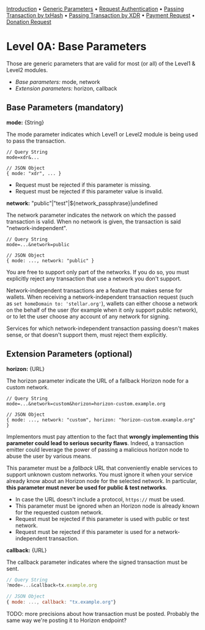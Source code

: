 [Introduction](README.md)
 • [Generic Parameters](level0A.md) • [Request Authentication](level0B.md)
 • [Passing Transaction by txHash](level1A.md)
 • [Passing Transaction by XDR](level1B.md)
 • [Payment Request](level2A.md)
 • [Donation Request](level2B.md)

# Level 0A: Base Parameters

Those are generic parameters that are valid for most (or all) of the Level1 &
Level2 modules.

* *Base parameters:* mode, network
* *Extension parameters:* horizon, callback

## Base Parameters (mandatory)

**mode:** {String}

The mode parameter indicates which Level1 or Level2 module is being used to pass
the transaction.

```
// Query String
mode=xdr&...

// JSON Object
{ mode: "xdr", ... }
```

* Request must be rejected if this parameter is missing.
* Request must be rejected if this parameter value is invalid.

**network:** "public"|"test"|${network_passphrase}|undefined

The network parameter indicates the network on which the passed transaction is
valid. When no network is given, the transaction is said "network-independent".

```
// Query String
mode=...&network=public

// JSON Object
{ mode: ..., network: "public" }
```

You are free to support only part of the networks. If you do so, you must
explicitly reject any transaction that use a network you don't support.

Network-independent transactions are a feature that makes sense for wallets.
When receiving a network-independent transaction request (such as `set
homeDomain to: 'stellar.org'`), wallets can either choose a network on the
behalf of the user (for example when it only support public network), or to let
the user choose any account of any network for signing.

Services for which network-independent transaction passing doesn't makes sense, or
that doesn't support them, must reject them explicitly.

## Extension Parameters (optional)

**horizon:** {URL}

The horizon parameter indicate the URL of a fallback Horizon node for a custom
network.

```
// Query String
mode=...&network=custom&horizon=horizon-custom.example.org

// JSON Object
{ mode: ..., network: "custom", horizon: "horizon-custom.example.org" }
```

Implementors must pay attention to the fact that **wrongly implementing this
parameter could lead to serious security flaws**. Indeed, a transaction emitter
could leverage the power of passing a malicious horizon node to abuse the user
by various means.

This parameter must be a _fallback_ URL that conveniently enable services to
support unknown custom networks. You must ignore it when your service already
know about an Horizon node for the selected network. In particular, **this
parameter must never be used for public & test networks**.

* In case the URL doesn't include a protocol, `https://` must be used.
* This parameter must be ignored when an Horizon node is already known for the
  requested custom network.
* Request must be rejected if this parameter is used with public or test
  network.
* Request must be rejected if this parameter is used for a network-independent
  transaction.

**callback:** {URL}

The callback parameter indicates where the signed transaction must be sent.

```js
// Query String
?mode=...&callback=tx.example.org

// JSON Object
{ mode: ..., callback: "tx.example.org"}
```

TODO: more precisions about how transaction must be posted. Probably the same
way we're posting it to Horizon endpoint?
